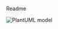 Readme

![PlantUML model](http://www.plantuml.com/plantuml/png/1S4n3i8m30NGlQU02zGxKzKHmO84AtAJg8rgEyZn5uBJzxsf1tj0PJXNIu9Su7BQ8ZxzGkJy7TSQ6nRqugbP58inDQKhxrXcUFh_TdezvXQaN8sUzzixLrwTTPYAPQWS)
